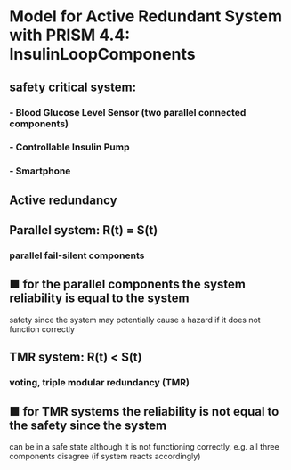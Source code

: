 # Model for Active Redundant System with PRISM 4.4: InsulinLoopComponents 

## safety critical system: 
### - Blood Glucose Level Sensor (two parallel connected components)
### - Controllable Insulin Pump
### - Smartphone

## Active redundancy

## Parallel system: R(t) = S(t)
### parallel fail-silent components
## ■ for the parallel components the system reliability is equal to the system
safety since the system may potentially cause a hazard if it does not
function correctly
## TMR system: R(t) < S(t)
### voting, triple modular redundancy (TMR)
## ■ for TMR systems the reliability is not equal to the safety since the system
can be in a safe state although it is not functioning correctly, e.g. all three
components disagree (if system reacts accordingly)
